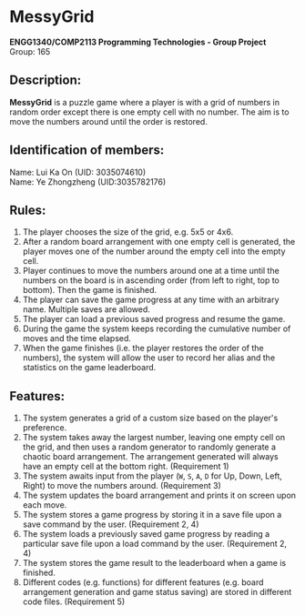 # MessyGrid

**ENGG1340/COMP2113 Programming Technologies - Group Project**  
Group: 165

## Description:

**MessyGrid** is a puzzle game where a player is with a grid of numbers in
random order except there is one empty cell with no number. The aim is to move
the numbers around until the order is restored.

## Identification of members:

Name: Lui Ka On (UID: 3035074610)  
Name: Ye Zhongzheng (UID:3035782176)

## Rules:

1. The player chooses the size of the grid, e.g. 5x5 or 4x6.
2. After a random board arrangement with one empty cell is generated, the
   player moves one of the number around the empty cell into the empty cell.
3. Player continues to move the numbers around one at a time until the numbers
   on the board is in ascending order (from left to right, top to bottom). Then
   the game is finished.
4. The player can save the game progress at any time with an arbitrary name.
   Multiple saves are allowed.
5. The player can load a previous saved progress and resume the game.
6. During the game the system keeps recording the cumulative number of moves
   and the time elapsed.
7. When the game finishes (i.e. the player restores the order of the numbers),
   the system will allow the user to record her alias and the statistics on the
   game leaderboard.

## Features:

1. The system generates a grid of a custom size based on the player's
   preference.
2. The system takes away the largest number, leaving one empty cell on the
   grid, and then uses a random generator to randomly generate a chaotic board
   arrangement. The arrangement generated will always have an empty cell at
   the bottom right. (Requirement 1)
3. The system awaits input from the player (`W`, `S`, `A`, `D` for Up, Down,
   Left, Right) to move the numbers around. (Requirement 3)
4. The system updates the board arrangement and prints it on screen upon each
   move.
5. The system stores a game progress by storing it in a save file upon a save
   command by the user. (Requirement 2, 4)
6. The system loads a previously saved game progress by reading a particular
   save file upon a load command by the user. (Requirement 2, 4)
7. The system stores the game result to the leaderboard when a game is
   finished.
8. Different codes (e.g. functions) for different features (e.g. board
   arrangement generation and game status saving) are stored in different code
   files. (Requirement 5)
